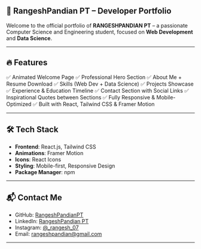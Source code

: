 ## 📁 RangeshPandian PT – Developer Portfolio

Welcome to the official portfolio of **RANGESHPANDIAN PT** – a passionate Computer Science and Engineering student, focused on **Web Development** and **Data Science**.

---

## 🔥 Features

✅ Animated Welcome Page
✅ Professional Hero Section
✅ About Me + Resume Download
✅ Skills (Web Dev + Data Science)
✅ Projects Showcase
✅ Experience & Education Timeline
✅ Contact Section with Social Links
✅ Inspirational Quotes between Sections
✅ Fully Responsive & Mobile-Optimized
✅ Built with React, Tailwind CSS & Framer Motion

---

## 🛠 Tech Stack

* **Frontend**: React.js, Tailwind CSS
* **Animations**: Framer Motion
* **Icons**: React Icons
* **Styling**: Mobile-first, Responsive Design
* **Package Manager**: npm

---

## 📬 Contact Me

* GitHub: [RangeshPandianPT](https://github.com/RangeshPandianPT)
* LinkedIn: [RangeshPandian PT](https://www.linkedin.com/in/rangeshpandian-pt-428b04325)
* Instagram: [@\_rangesh\_07](https://www.instagram.com/_rangesh_07)
* Email: [rangeshpandian@gmail.com](mailto:rangeshpandian@gmail.com)

---

